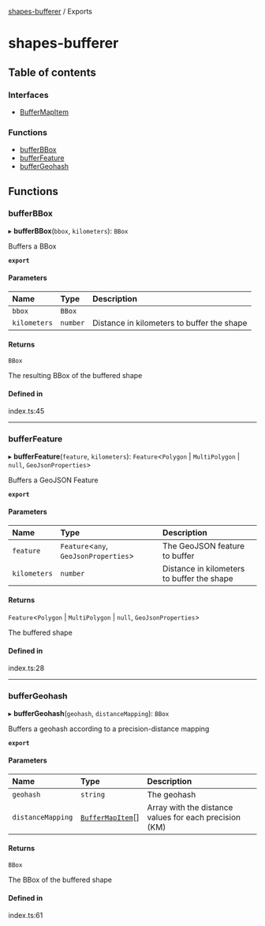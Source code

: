 [shapes-bufferer](README.md) / Exports

# shapes-bufferer

## Table of contents

### Interfaces

- [BufferMapItem](interfaces/BufferMapItem.md)

### Functions

- [bufferBBox](modules.md#bufferbbox)
- [bufferFeature](modules.md#bufferfeature)
- [bufferGeohash](modules.md#buffergeohash)

## Functions

### bufferBBox

▸ **bufferBBox**(`bbox`, `kilometers`): `BBox`

Buffers a BBox

**`export`**

#### Parameters

| Name | Type | Description |
| :------ | :------ | :------ |
| `bbox` | `BBox` |  |
| `kilometers` | `number` | Distance in kilometers to buffer the shape |

#### Returns

`BBox`

The resulting BBox of the buffered shape

#### Defined in

index.ts:45

___

### bufferFeature

▸ **bufferFeature**(`feature`, `kilometers`): `Feature`<`Polygon` \| `MultiPolygon` \| ``null``, `GeoJsonProperties`\>

Buffers a GeoJSON Feature

**`export`**

#### Parameters

| Name | Type | Description |
| :------ | :------ | :------ |
| `feature` | `Feature`<`any`, `GeoJsonProperties`\> | The GeoJSON feature to buffer |
| `kilometers` | `number` | Distance in kilometers to buffer the shape |

#### Returns

`Feature`<`Polygon` \| `MultiPolygon` \| ``null``, `GeoJsonProperties`\>

The buffered shape

#### Defined in

index.ts:28

___

### bufferGeohash

▸ **bufferGeohash**(`geohash`, `distanceMapping`): `BBox`

Buffers a geohash according to a precision-distance mapping

**`export`**

#### Parameters

| Name | Type | Description |
| :------ | :------ | :------ |
| `geohash` | `string` | The geohash |
| `distanceMapping` | [`BufferMapItem`](interfaces/BufferMapItem.md)[] | Array with the distance values for each precision (KM) |

#### Returns

`BBox`

The BBox of the buffered shape

#### Defined in

index.ts:61
